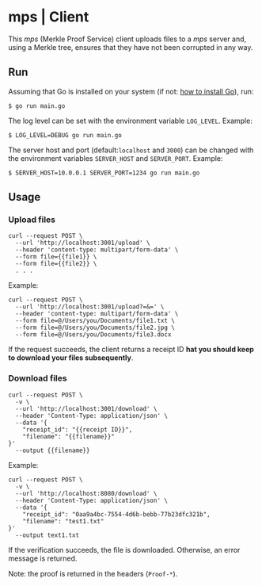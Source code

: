 # mps | Client

This *mps* (Merkle Proof Service) client uploads files to a *mps* server and, using a Merkle tree, ensures that they have not been corrupted in any way.

## Run

Assuming that Go is installed on your system (if not: [how to install Go](https://go.dev/doc/install)), run:

```
$ go run main.go
```

The log level can be set with the environment variable `LOG_LEVEL`. Example: 

```
$ LOG_LEVEL=DEBUG go run main.go
```

The server host and port (default:`localhost` and `3000`) can be changed with the environment variables `SERVER_HOST` and `SERVER_PORT`. Example: 

```
$ SERVER_HOST=10.0.0.1 SERVER_PORT=1234 go run main.go
```

## Usage

### Upload files

```
curl --request POST \
  --url 'http://localhost:3001/upload' \
  --header 'content-type: multipart/form-data' \
  --form file={{file1}} \
  --form file={{file2}} \
  . . .
```

Example:

```
curl --request POST \
  --url 'http://localhost:3001/upload?=&=' \
  --header 'content-type: multipart/form-data' \
  --form file=@/Users/you/Documents/file1.txt \
  --form file=@/Users/you/Documents/file2.jpg \
  --form file=@/Users/you/Documents/file3.docx
```

If the request succeeds, the client returns a receipt ID **hat you should keep to download your files subsequently**.

### Download files

```
curl --request POST \
  -v \
  --url 'http://localhost:3001/download' \
  --header 'Content-Type: application/json' \
  --data '{
	"receipt_id": "{{receipt ID}}",
	"filename": "{{filename}}"
}'
  --output {{filename}}
```

Example:

```
curl --request POST \
  -v \
  --url 'http://localhost:8080/download' \
  --header 'Content-Type: application/json' \
  --data '{
	"receipt_id": "0aa9a4bc-7554-4d6b-bebb-77b23dfc321b",
	"filename": "test1.txt"
}'
  --output text1.txt
```

If the verification succeeds, the file is downloaded. Otherwise, an error message is returned.

Note: the proof is returned in the headers (`Proof-*`).
